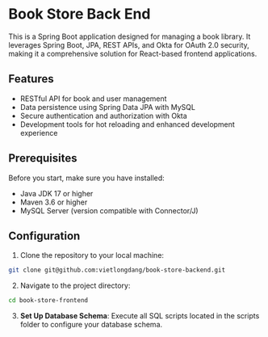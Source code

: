 # Book Store Back End

This is a Spring Boot application designed for managing a book library. It leverages Spring Boot, JPA, REST APIs, and Okta for OAuth 2.0 security, making it a comprehensive solution for React-based frontend applications.

## Features

- RESTful API for book and user management
- Data persistence using Spring Data JPA with MySQL
- Secure authentication and authorization with Okta
- Development tools for hot reloading and enhanced development experience

## Prerequisites

Before you start, make sure you have installed:

- Java JDK 17 or higher
- Maven 3.6 or higher
- MySQL Server (version compatible with Connector/J)

## Configuration

1. Clone the repository to your local machine:

```bash
git clone git@github.com:vietlongdang/book-store-backend.git
```

2. Navigate to the project directory:

```bash
cd book-store-frontend
```

3. **Set Up Database Schema**: Execute all SQL scripts located in the scripts folder to configure your database schema.
